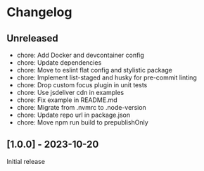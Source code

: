 # Changelog

## Unreleased

- chore: Add Docker and devcontainer config
- chore: Update dependencies
- chore: Move to eslint flat config and stylistic package
- chore: Implement list-staged and husky for pre-commit linting
- chore: Drop custom focus plugin in unit tests
- chore: Use jsdeliver cdn in examples
- chore: Fix example in README.md
- chore: Migrate from .nvmrc to .node-version
- chore: Update repo url in package.json
- chore: Move npm run build to prepublishOnly

## [1.0.0] - 2023-10-20

Initial release

